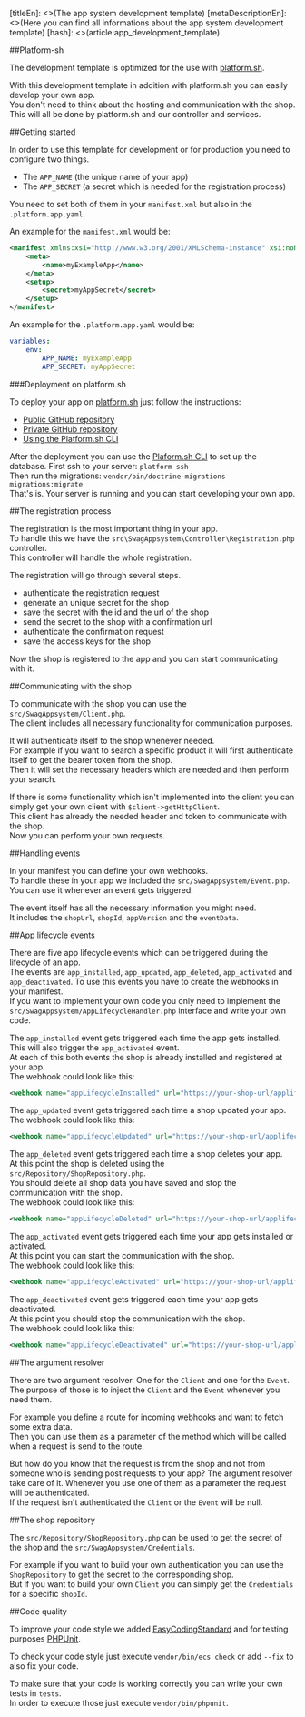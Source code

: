 [titleEn]: <>(The app system development template)
[metaDescriptionEn]: <>(Here you can find all informations about the app system development template)
[hash]: <>(article:app_development_template)

##Platform-sh

The development template is optimized for the use with [platform.sh](https://platform.sh/).  

With this development template in addition with platform.sh you can easily develop your own app.  
You don't need to think about the hosting and communication with the shop.  
This will all be done by platform.sh and our controller and services. 

##Getting started

In order to use this template for development or for production you need to configure two things.  

* The `APP_NAME` (the unique name of your app)
* The `APP_SECRET` (a secret which is needed for the registration process)

You need to set both of them in your `manifest.xml` but also in the `.platform.app.yaml`.

An example for the `manifest.xml` would be:

```xml
<manifest xmlns:xsi="http://www.w3.org/2001/XMLSchema-instance" xsi:noNamespaceSchemaLocation="https://raw.githubusercontent.com/shopware/app-system/0.1.0/src/Core/Content/App/Manifest/Schema/manifest-1.0.xsd">
    <meta>
        <name>myExampleApp</name>
    </meta>
    <setup>
        <secret>myAppSecret</secret>
    </setup>
</manifest>
```

An example for the `.platform.app.yaml` would be:
```yaml
variables:
    env:
        APP_NAME: myExampleApp
        APP_SECRET: myAppSecret
```

###Deployment on platform.sh

To deploy your app on [platform.sh](platform.sh) just follow the instructions:
* [Public GitHub repository](https://docs.platform.sh/integrations/source/github.html)
* [Private GitHub repository](https://docs.platform.sh/development/private-repository.html)
* [Using the Platform.sh CLI](https://github.com/platformsh/platformsh-cli)

After the deployment you can use the [Plaform.sh CLI](https://github.com/platformsh/platformsh-cli) to set up the database.
First ssh to your server: `platform ssh`  
Then run the migrations: `vendor/bin/doctrine-migrations migrations:migrate`  
That's is. Your server is running and you can start developing your own app. 

##The registration process 

The registration is the most important thing in your app.  
To handle this we have the `src\SwagAppsystem\Controller\Registration.php` controller.  
This controller will handle the whole registration.  

The registration will go through several steps.

* authenticate the registration request
* generate an unique secret for the shop
* save the secret with the id and the url of the shop
* send the secret to the shop with a confirmation url
* authenticate the confirmation request
* save the access keys for the shop

Now the shop is registered to the app and you can start communicating with it. 

##Communicating with the shop

To communicate with the shop you can use the `src/SwagAppsystem/Client.php`.  
The client includes all necessary functionality for communication purposes.  

It will authenticate itself to the shop whenever needed.  
For example if you want to search a specific product it will first authenticate itself to get the bearer token from the shop.  
Then it will set the necessary headers which are needed and then perform your search.  

If there is some functionality which isn't implemented into the client you can simply get your own client with `$client->getHttpClient`.  
This client has already the needed header and token to communicate with the shop.  
Now you can perform your own requests.  

##Handling events

In your manifest you can define your own webhooks.  
To handle these in your app we included the `src/SwagAppsystem/Event.php`.  
You can use it whenever an event gets triggered.  

The event itself has all the necessary information you might need.  
It includes the `shopUrl`, `shopId`, `appVersion` and the `eventData`.  

##App lifecycle events

There are five app lifecycle events which can be triggered during the lifecycle of an app.  
The events are `app_installed`, `app_updated`, `app_deleted`, `app_activated` and `app_deactivated`.
To use this events you have to create the webhooks in your manifest.  
If you want to implement your own code you only need to implement the `src/SwagAppsystem/AppLifecycleHandler.php` interface and write your own code.  

The `app_installed` event gets triggered each time the app gets installed.  
This will also trigger the `app_activated` event.  
At each of this both events the shop is already installed and registered at your app.  
The webhook could look like this:

```xml
<webhook name="appLifecycleInstalled" url="https://your-shop-url/applifecycle/installed" event="app_installed"/>
```

The `app_updated` event gets triggered each time a shop updated your app.  
The webhook could look like this:

```xml
<webhook name="appLifecycleUpdated" url="https://your-shop-url/applifecycle/updated" event="app_updated"/>
```

The `app_deleted` event gets triggered each time a shop deletes your app.  
At this point the shop is deleted using the `src/Repository/ShopRepository.php`.  
You should delete all shop data you have saved and stop the communication with the shop.  
The webhook could look like this:

```xml
<webhook name="appLifecycleDeleted" url="https://your-shop-url/applifecycle/deleted" event="app_deleted"/>
```

The `app_activated` event gets triggered each time your app gets installed or activated.  
At this point you can start the communication with the shop.  
The webhook could look like this:
```xml
<webhook name="appLifecycleActivated" url="https://your-shop-url/applifecycle/activated" event="app_activated"/>
```

The `app_deactivated` event gets triggered each time your app gets deactivated.  
At this point you should stop the communication with the shop.  
The webhook could look like this:

```xml
<webhook name="appLifecycleDeactivated" url="https://your-shop-url/applifecycle/deactivated" event="app_deactivated"/>
```

##The argument resolver

There are two argument resolver. One for the `Client` and one for the `Event`.  
The purpose of those is to inject the `Client` and the `Event` whenever you need them.  

For example you define a route for incoming webhooks and want to fetch some extra data.  
Then you can use them as a parameter of the method which will be called when a request is send to the route.  

But how do you know that the request is from the shop and not from someone who is sending post requests to your app?
The argument resolver take care of it. Whenever you use one of them as a parameter the request will be authenticated.  
If the request isn't authenticated the `Client` or the `Event` will be null. 

##The shop repository

The `src/Repository/ShopRepository.php` can be used to get the secret of the shop and the `src/SwagAppsystem/Credentials`.  

For example if you want to build your own authentication you can use the `ShopRepository` to get the secret to the corresponding shop.  
But if you want to build your own `Client` you can simply get the `Credentials` for a specific `shopId`.  

##Code quality

To improve your code style we added [EasyCodingStandard](https://github.com/symplify/easy-coding-standard) and for testing purposes [PHPUnit](https://phpunit.de/index.html).

To check your code style just execute `vendor/bin/ecs check` or add `--fix` to also fix your code.

To make sure that your code is working correctly you can write your own tests in `tests`.  
In order to execute those just execute `vendor/bin/phpunit`.  
